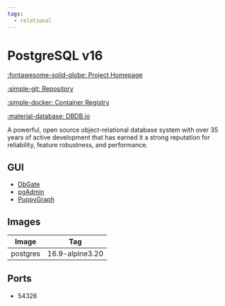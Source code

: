 ```yaml
---
tags:
  - relational
---
```

# PostgreSQL v16

[:fontawesome-solid-globe: Project Homepage](https://www.postgresql.org/)

[:simple-git: Repository](https://git.postgresql.org/gitweb/?p=postgresql.git)

[:simple-docker: Container Registry](https://hub.docker.com/_/postgres)

[:material-database: DBDB.io](https://dbdb.io/db/postgresql)

A powerful, open source object-relational database system with over 35 years of active development that has earned it a strong reputation for reliability, feature robustness, and performance.

## GUI

- [DbGate](../dbgate)
- [pgAdmin](../pgadmin)
- [PuppyGraph](../puppygraph)

## Images
| Image | Tag |
| --- | --- |
| postgres | 16.9-alpine3.20 |

## Ports
- 54326


